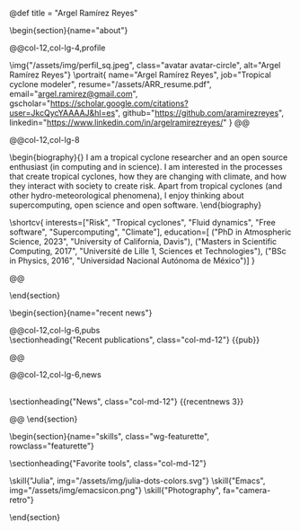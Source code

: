 @def title = "Argel Ramírez Reyes"

<!-- -----------------
     BIOGRAPHY SECTION
     ----------------- -->

\begin{section}{name="about"}

<!-- RIGHT COLUMN -->
@@col-12,col-lg-4,profile

\img{"/assets/img/perfil_sq.jpeg", class="avatar avatar-circle", alt="Argel Ramírez Reyes"}
\portrait{
  name="Argel Ramírez Reyes",
  job="Tropical cyclone modeler",
  resume="/assets/ARR_resume.pdf",
  email="argel.ramirez@gmail.com",
  gscholar="https://scholar.google.com/citations?user=JkcQycYAAAAJ&hl=es",
  github="https://github.com/aramirezreyes",
  linkedin="https://www.linkedin.com/in/argelramirezreyes/"
}
@@ <!-- end of column -->


<!-- LEFT COLUMN -->
@@col-12,col-lg-8

\begin{biography}{}
I am a tropical cyclone researcher and an open source enthusiast (in computing and in science). I am interested in the processes that create tropical cyclones, how they are changing with climate, and how they interact with society to create risk. Apart from tropical cyclones (and other hydro-meteorological phenomena), I enjoy thinking about supercomputing, open science and open software.
\end{biography}

\shortcv{
  interests=["Risk", "Tropical cyclones", "Fluid dynamics", "Free software", "Supercomputing", "Climate"],
  education=[
    ("PhD in Atmospheric Science, 2023", "University of California, Davis"),
    ("Masters in Scientific Computing, 2017", "Université de Lille 1, Sciences et Technologies"),
    ("BSc in Physics, 2016", "Universidad Nacional Autónoma de México")]
}

@@ <!-- end of column -->



\end{section}

\begin{section}{name="recent news"}

<!-- --------------
     SHORT PUB LIST SECTION
     -------------- -->


@@col-12,col-lg-6,pubs
 \
\sectionheading{"Recent publications", class="col-md-12"}
{{pub}}

@@


<!-- --------------
     NEWS SECTION
     -------------- -->


@@col-12,col-lg-6,news

 \
\sectionheading{"News", class="col-md-12"}
{{recentnews 3}}

@@
\end{section}



<!-- --------------
     SKILLS SECTION
     -------------- -->

\begin{section}{name="skills", class="wg-featurette", rowclass="featurette"}

\sectionheading{"Favorite tools", class="col-md-12"}

\skill{"Julia", img="/assets/img/julia-dots-colors.svg"}
\skill{"Emacs", img="/assets/img/emacsicon.png"}
\skill{"Photography", fa="camera-retro"}

\end{section}


